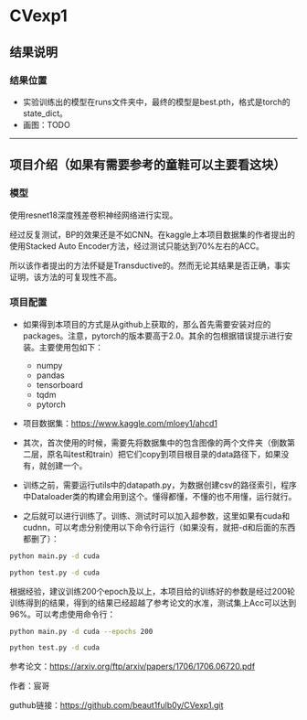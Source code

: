 # CVexp1



## 结果说明

### 结果位置

-   实验训练出的模型在runs文件夹中，最终的模型是best.pth，格式是torch的state_dict。
-   画图：TODO

--------------------------------------------------------------------------------------------------------------------------------------------------------------------

## 项目介绍（如果有需要参考的童鞋可以主要看这块）

### 模型

使用resnet18深度残差卷积神经网络进行实现。

经过反复测试，BP的效果还是不如CNN。在kaggle上本项目数据集的作者提出的使用Stacked Auto Encoder方法，经过测试只能达到70%左右的ACC。

所以该作者提出的方法怀疑是Transductive的。然而无论其结果是否正确，事实证明，该方法的可复现性不高。

### 项目配置

-   如果得到本项目的方式是从github上获取的，那么首先需要安装对应的packages。注意，pytorch的版本要高于2.0。其余的包根据错误提示进行安装。主要使用包如下：
    -   numpy
    -   pandas
    -   tensorboard
    -   tqdm
    -   pytorch

-   项目数据集：https://www.kaggle.com/mloey1/ahcd1

-   其次，首次使用的时候，需要先将数据集中的包含图像的两个文件夹（倒数第二层，原名叫test和train）把它们copy到项目根目录的data路径下，如果没有，就创建一个。

-   训练之前，需要运行utils中的datapath.py，为数据创建csv的路径索引，程序中Dataloader类的构建会用到这个。懂得都懂，不懂的也不用懂，运行就行。

-   之后就可以进行训练了。训练、测试时可以加入超参数，这里如果有cuda和cudnn，可以考虑分别使用以下命令行运行（如果没有，就把-d和后面的东西都删了）：

```bash
python main.py -d cuda

python test.py -d cuda
```

根据经验，建议训练200个epoch及以上，本项目给的训练好的参数是经过200轮训练得到的结果，得到的结果已经超越了参考论文的水准，测试集上Acc可以达到96%。可以考虑使用命令行：

```bash
python main.py -d cuda --epochs 200

python test.py -d cuda
```

参考论文：https://arxiv.org/ftp/arxiv/papers/1706/1706.06720.pdf

作者：宸哥

guthub链接：https://github.com/beaut1fulb0y/CVexp1.git
